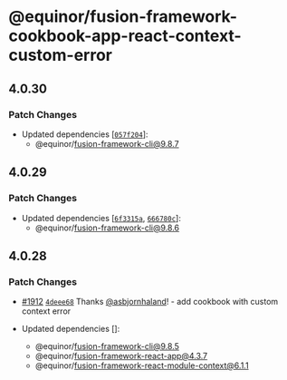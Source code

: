 # @equinor/fusion-framework-cookbook-app-react-context-custom-error

## 4.0.30

### Patch Changes

- Updated dependencies [[`057f204`](https://github.com/equinor/fusion-framework/commit/057f204fc01ee6579280b621bc83ca74589acd6b)]:
  - @equinor/fusion-framework-cli@9.8.7

## 4.0.29

### Patch Changes

- Updated dependencies [[`6f3315a`](https://github.com/equinor/fusion-framework/commit/6f3315a83ea43d5355a5d95c1e9e4caf6f6b7c72), [`666780c`](https://github.com/equinor/fusion-framework/commit/666780cb2f6e5b3d5b861a179220362c1bf4b0ad)]:
  - @equinor/fusion-framework-cli@9.8.6

## 4.0.28

### Patch Changes

- [#1912](https://github.com/equinor/fusion-framework/pull/1912) [`4deee68`](https://github.com/equinor/fusion-framework/commit/4deee6867f6df7b655afdad369c9e6d293b33300) Thanks [@asbjornhaland](https://github.com/asbjornhaland)! - add cookbook with custom context error

- Updated dependencies []:
  - @equinor/fusion-framework-cli@9.8.5
  - @equinor/fusion-framework-react-app@4.3.7
  - @equinor/fusion-framework-react-module-context@6.1.1
